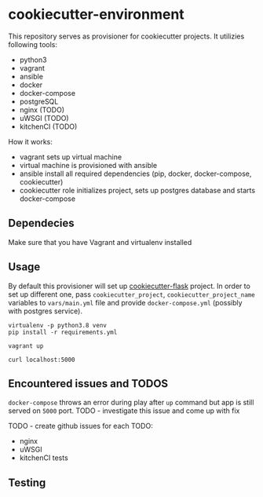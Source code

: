 # cookiecutter-environment

This repository serves as provisioner for cookiecutter projects. It utilizies following tools:
* python3
* vagrant
* ansible
* docker
* docker-compose
* postgreSQL
* nginx (TODO)
* uWSGI (TODO)
* kitchenCI (TODO)

How it works:
* vagrant sets up virtual machine
* virtual machine is provisioned with ansible
* ansible install all required dependencies (pip, docker, docker-compose, cookiecutter)
* cookiecutter role initializes project, sets up postgres database and starts docker-compose

## Dependecies

Make sure that you have Vagrant and virtualenv installed

## Usage

By default this provisioner will set up [cookiecutter-flask](https://github.com/cookiecutter-flask/cookiecutter-flask.git) project. In order to set up different one, pass `cookiecutter_project`, `cookiecutter_project_name` variables to `vars/main.yml` file and provide `docker-compose.yml` (possibly with postgres service).

```shell
virtualenv -p python3.8 venv
pip install -r requirements.yml

vagrant up

curl localhost:5000
```

## Encountered issues and TODOS

`docker-compose` throws an error during play after `up` command but app is still served on `5000` port.
TODO - investigate this issue and come up with fix

TODO - create github issues for each TODO:
- nginx
- uWSGI
- kitchenCI tests

## Testing
